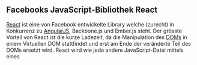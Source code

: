 ## Facebooks JavaScript-Bibliothek React
[React](https://facebook.github.io/react/) ist eine von Facebook entwickelte Library welche (zurecht) in Konkurrenz zu [AngularJS](https://angular.io),
 Backbone.js und Ember.js steht. Der grösste Vorteil von React ist die kurze Ladezeit, da die Manipulation des [DOMs](/de/wiki/divers/dom) in einem Virtuellen 
 DOM stattfindet und erst am Ende der veränderte Teil des DOMs ersetzt wird. React wird wie jede andere JavaScript-Datei mittels eines <script>-Tags eingebunden.


```
<!DOCTYPE html>
<html>
    <head>
        <title>Hello React</title>
	<script type="text/javascript" src="react.js" />
	<script type="text/javascript" src="react-dom.js" />
    </head>
    <body>
	<main></main>
	<script type="text/javascript" src="helloWorld.js" />
    </body>
</html>
```
```
// Beispiel 1
var h1 = React.createElement('h1', null, "Hallo Welt!");
ReactDOM.render(h1, document.getElementByTagName('main')[0]);

//Beispiel 2
React.render(
    <h1>Hallo Welt!</h1>,
    document.getElementsByTagName('main')[0]
);
```
In der helloWorld.js-Datei (Beispiel 1) wird ein <h1> Element erzeugt und mittels ReactDOM bei dem <main>-Tag eingefügt. Das Erzeugen eines Elementes ist jedoch zu kompliziert. Die bessere Variante ist bei Beispiel 2 dargestellt. In diesem Fall wird das <h1>-Tag nicht als HTML geschrieben, sondern als XML (XML-Regeln beachten).





### Babel
React verwendet [Babels](https://babeljs.io/) JSX was den Vorteil bringt, dass man alle neuen Vorteile von ES6 verwenden kann. Babel sollte normal installiert werden ("**"), danach importiert man die "Presets" von react ("**") und am Schluss sagt man Babel, dass es das src/ Verzeichnis überwachen soll und bei Veränderungen direkt automatisch den Code nach build/ kompilieren soll ("**"). Vom build/ Verzeichnis kann man dann die JavaScript-Dateien importieren (<script>-Tag)





### HTML
Im Beispiel wird ein Quiz programmiert, bei dem man so viele HTML-Elemente wie möglich innerhalb eines gewissen Zeitraumes eingeben soll.


```
'use strict';
const elements = ['html','head','body', (...)];
let els = new Map();
elements.forEach((el) => {
  els.set(el, false);
});
```
In diesem Beispiel wird ein Array mit möglichen Tags gefüllt und danach alles auf false gemappt.





### Modular
Das Quiz besteht aus mehreren Komponenten:


  * Eingabefeld, welches auf  Änderungen überwacht wird
  * Countdown
  * Liste der bereits korrekt genannten Elemente
  * Zähler
  * Auswertung nach Ablauf des Coundowns



React ist sehr effizient wenn man ein System in mehrere Komponenten aufteilen will. Das zentrale Modul soll 'Game' heissen.


```
const Game = React.createClass({
  render: function() {
    return <div>Spiel ...</div>;
  }
});
ReactDOM.render(
  <Game/>,
  document.getElementsByTagName('main')[0];
);
```
### Zustände
Der Countdown soll im Sekundentakt herunter bis auf (int) Null zählen. Dies passiert in der Komponente Timer.


```
const Timer = React.createClass({
  render: function() {
    return <div id="timer">0:00</div>;
  }
});
```
Zusätzlich dazu sollte man den Zustand des Countdowns speichern (abgelaufen oder nicht). Dies wird in einer Zustandsvariable in Game gemacht. Die Funktion getInitialState() erstellt diese State-Variable.
```
const Game = React.createClass({
  getInitialState: () => {
    return {
       seconds: 0,
       timer: 'off'
    };
  },
  render: function() {
    return <section>
      <Timer time={this.state.seconds} status={this.state.timer} />
    </section>;
  }
});
```
Über this.state lassen sich die Werte unter getInitialState() abrufen. Der Vorteil von Statevariablen ist, dass bei einer Aktualisierung einer Statevariable alle Views aktualisier werden. Nun muss noch das Modul Timer angepasst werden. 
```
const Timer = React.createClass({
  render: function() {
    let sec = this.props.time % 60;
    let min = (this.props.time - sec) / 60;
    sec = sec < 10 ? '0' + sec : sec.toString();
    return <div id="timer" className={this.props.status}>{min}:{sec}</div>;
  }
});
```
Um die Dauer des Countdowns zu bestimmen legt man die Zeit in Sekunden in einer Variable ab (bsp. 300 für 5 Minuten). In diesem Fall reichen jedoch 10 für Testzwecke.
```
timer: function() {
  let start = 0, millisec = 0, diff = 0, passed = 0, limit = this.state.seconds;
  const timerInstance = () => {
    if (this.state.timer === 'out')
      return;
    millisec += 1000;
    diff = (Date.now() - start) - millisec;
    passed = Math.round(Math.floor(millisec / 1000));
    this.setState({secounds: limit - passed});
    if (passaed >= limit){
      this.setState({seconds: 0, timer: 'out'});
      return;
    }
    setTimeout(timerInstance, (1000 - diff));
  }
  start = Date.now();
  this.setState({seconds: limit, timer: 'on'});
  setTimeout(timerInstance, 1000)
},
render: function() {...}
```
Die Funktion timerInstance() ist this für die Klasse Timer. 


Jetzt muss der Timer noch gestartet werden.
```
const Game = React.createClass({
  getInitialState: ... ,
  componentDidMount: function() {
    this.timer();
  },
  timer: ... ,
  render: ... 
});
```
### Events
Nach jeder Eingabe muss man den Wert im Feld überprüfen, ob dieser Wert ein gültiges HTML-Tag ist.
```

const Game = React.createClass({
  getInitialState: ... ,
  componentDidMount: ... ,
  handleInput: function(event) {
    console.log(event.directory.value);
  },
  timer: ... ,
  render: ... 
});
```
Damit die handleInput() Funktion funktioniert braucht es einen Input (und eine Input Klasse).
```
// Game Klasse:
  render: function() {
    return <section>
      <input val={this.state.input}
             process={tis.handleInput}
             disabled={(this.state.timer === 'out')? true : false }
             />
      <Timer ... />
    </section>;
  };
// Input Klasse
const Input = React.createClass({
  render: function() {
    return <input type="text" 
                  value={this.props.val}
                  autofocus="true"
                  disabled={this.props.disabled}
                  onInput{this.props.process}
                  />;
  }
});
```
Da jetzt die richtigen Inputs vorhanden sind kann man die handleInput() Funktionslogik anpassen.
```
  handleInput: function(event) {
    if (this.state.timer === 'off')
      this.timer();
    let inp = event.directory.value;
    this.setState({input: inp});
    if (!els.has(inp)) return;
    if (els.get(inp) === false) {
      els.set(inp, true);
      this.setState({
        input: '',
        found: this.state.found.concat(inp);
      });
    }
  },
```
Zuerst wird geprüft, ob der Timer nicht aktiv ist. Wenn ja wird er gestartet. Danach wird der Wert des Inputs in eine Variable geschrieben und anschliessend in die Zustandsvariable input gesetzt. Anschliessend wird die Map "els" auf den input geprüft und dem entsprechend angepasst.
### Erfolgsmeldung
Jetzt muss nur noch angezeigt werden, welche Elemente der Spieler bereits gefunden hat. Dies macht man in "render" in der Klasse Game
```
<section>
  <Counter done={this.state.found.length} />
  <Input val= {this.state.Input}
         process={tis.handleInput}
         disabled={(this.state.timer === 'out')? true : false } 
         />
  <Timer time={this.state.seconds}
         status={this.state.timer}
         />
  <Output color="green" desc="HTML5-Elemente">
    {this.state.found}
  </Output>
</section>
```
Für den Zähler wird eine eigene Klasse erstellt.
```
const Counter = React.createClass({
  render: function() {
    return <div id="counter">
      {this.props.done} von {elements.lengt}
    </div>
  }
});
```
Um den Output zu regeln braucht es ebenfalls eine Klasse. Diese regelt mittels join() die Anzeige der bereits gefundenen Elemente.
```
const Output = React.createClass({
  render: function() {
    return <div className={this.props.color}>
      {this.props.desc}:
      
      {this.props.children.sort().join(', ')}
    </div>
  }
});
```
### Game Over
Man kann jedes Mal, wenn sich eine Komponente verändert, prüfen ob die Zeit abgelaufen ist (oder der Benutzer alle Elemente gefunden hat). Dies kann man mit der componentDidUpdate() Funktion machen. In der Game Klasse:
```
  componentDidUpdate: function() {
    if (this.state.found.length === elements.length && timer !== 'out')
      this.setState({timer: 'out'});
  }
```
Um am Ende eine Auswertung anzuzeigen kann man diese in einer Report Klasse machen. Dazu sollte man noch in der Game Klasse den Report-Tag einfügen 
```
// Game Klasse
  render: function() {
    return ...
      <Report show={this.state.timer === 'out' ? true : false}>{this.state.found}</Report>
  }
// Report Klasse
const Report = React.createClass({
  render: function() {
    if (!this.props.show)
      return <span />;
    let missed = elements.filter((el) => {
      return this. props.children.indexOf(el) < 0;
    });
    return <ul className="elementsList">
      {missed.map((el, i) => 
        <ReportRow key={i} style="missed">
           {el}
        </ReportRow>
      )}
    </ul>;
  }
});
```
### XSS Bremse
Um [Cross Site Scriting](/de/wiki/hacking/xss) zu verhindern wird von React in der join() Funktion keine String Konkatenantion zugelassen. Deshalb muss man die gefundenen Elemente in ein code-Tag setzen.
```
const ReportRow = React.createClass({
  render: function() {
    return <li>
      ```
        {this.props.children}
      ```
    </li>
  }
});
```
### Fazit
Grundsätzlich wirkt React sehr einfach. Auch der Aufbau einer simplen Webapplikation ist gut gelöst. Was mir nicht gefallen hat, ist dass c't Programmieren bei den if-Statements auf die geschweiften Klammern verzichtet. Jedoch im Gesamten würde ich mir jetzt zutrauen, eine einfache kleine Applikation mit React umsetzen zu können.
